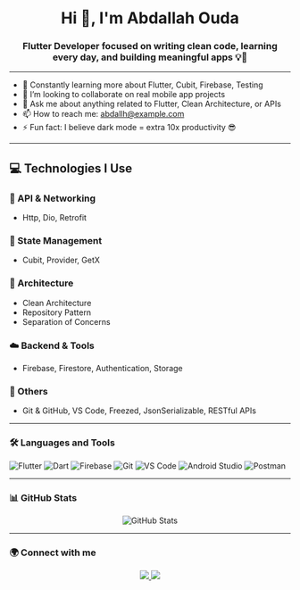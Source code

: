 <h1 align="center">Hi 👋, I'm Abdallah Ouda</h1>
<h3 align="center">Flutter Developer focused on writing clean code, learning every day, and building meaningful apps 💡📱</h3>

---

 
- 🌱 Constantly learning more about Flutter, Cubit, Firebase, Testing  
- 👯 I’m looking to collaborate on real mobile app projects  
- 💬 Ask me about anything related to Flutter, Clean Architecture, or APIs  
- 📫 How to reach me: abdallh@example.com  
- ⚡️ Fun fact: I believe dark mode = extra 10x productivity 😎

---

## 💻 Technologies I Use

### 📡 API & Networking
- Http, Dio, Retrofit

### 🧠 State Management
- Cubit, Provider, GetX

### 🧱 Architecture
- Clean Architecture
- Repository Pattern
- Separation of Concerns

### ☁️ Backend & Tools
- Firebase, Firestore, Authentication, Storage

### 🧰 Others
- Git & GitHub, VS Code, Freezed, JsonSerializable, RESTful APIs

---

### 🛠️ Languages and Tools
![Flutter](https://img.shields.io/badge/-Flutter-02569B?style=flat&logo=flutter&logoColor=white)
![Dart](https://img.shields.io/badge/-Dart-0175C2?style=flat&logo=dart&logoColor=white)
![Firebase](https://img.shields.io/badge/-Firebase-FFCA28?style=flat&logo=firebase&logoColor=black)
![Git](https://img.shields.io/badge/-Git-F05032?style=flat&logo=git&logoColor=white)
![VS Code](https://img.shields.io/badge/-VSCode-007ACC?style=flat&logo=visual-studio-code&logoColor=white)
![Android Studio](https://img.shields.io/badge/-Android%20Studio-3DDC84?style=flat&logo=android-studio&logoColor=white)
![Postman](https://img.shields.io/badge/-Postman-FF6C37?style=flat&logo=postman&logoColor=white)

---

### 📊 GitHub Stats
<p align="center">
  <img src="https://github-readme-stats.vercel.app/api?username=Abdallh-Oudaa&show_icons=true&theme=radical" alt="GitHub Stats" />
</p>

---

### 🌍 Connect with me

<p align="center">
  <a href="https://linkedin.com/in/your-link" target="_blank">
    <img src="https://img.shields.io/badge/LinkedIn-blue?style=flat&logo=linkedin&logoColor=white" />
  </a>
  <a href="mailto:abdallh@example.com">
    <img src="https://img.shields.io/badge/Email-D14836?style=flat&logo=gmail&logoColor=white" />
  </a>
</p>
